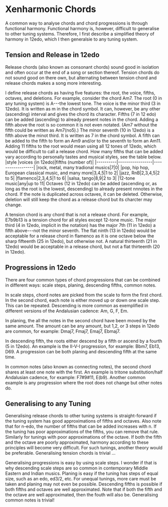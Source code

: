 # Xenharmonic Chords
A common way to analyse chords and chord progressions is through functional harmony.
Functional harmony is, however, difficult to generalise to other tuning systems.
Therefore, I first describe a simplified theory of harmony in 12edo, which I then generalsie to any tuning system.

## Tension and Release in 12edo
Release chords (also known as consonant chords) sound good in isolation and often occur at the end of a song or section thereof.
Tension chords do not sound good on there own, but alternating between tension chord and release chords makes a song more interesting.

I define release chords as having five features: the root, the voice, fifths, octaves, and deletions.
For example, consider the chord Am7.
The root (0 in any tuning system) is A---the lowest tone.
The voice is the minor third (3 in 12edo).
It is written as m in the chord symbol.
It can, however, be any other (ascending) interval and gives the chord its character.
Fifths (7 in 12 edo) can be added (ascending) to already present notes in the chord.
Adding a fifth above the root is so common it is not even notated.
(Am7 without the fifth could be written as Am7(no5).)
The minor seventh (10 in 12edo) is a fifth above the minot third. 
It is written as 7 in the chord symbol.
A fifth can be added to the fifth to form an Am9 and/or to the seventh to form an Am11.
Adding 11 fifths to the root would mean using all 12 tones of 12edo, which would be difficult to call a release chord.
How many fifths that can be added vary according to personally tastes and musical styles, see the table below.
|style     |voices (in 12edo)|fifths (number of)|
|----------|-----------------|------------------|
|rock, metal, many tradional musics|7|0|
|pop, hip hop, European classical music, and many more|3,4,5|1 to 2|
|jazz, RnB|2,3,4,5|2 to 5|
|flamenco|2,3,4,5|1 to 6|
|salsa, tango|8,9|2 to 3|
|12-tone music|any|up to 11|
Octaves (12 in 12edo) can be added (ascending or, as long as the root is the lowest, descending) to already present nnnotes in the chord.
If the note is duplicated across octaves, it can be deleted.
Otherwise, deletion will still keep the chord as a release chord but its charcter may change.

A tension chord is any chord that is not a release chord.
For example, E7b9b13 is a tension chord for all styles except 12-tone music.
The major third (4 in 12edo, implicit in the notation) has the major 7th (11 in 12edo) a fifth above---not the minor seventh.
The flat ninth (13 in 12edo) would be acceptable for a release chord in flamenco as it is one octave below the sharp fifteenth (25 in 12edo), but otherwise not.
A natural thirteenth (21 in 12edo) would be acceptable in a release chord, but not a flat thirteenth (20 in 12edo).

## Progressions in 12edo
There are four common types of chord progressions that can be combined in different ways: scale steps, planing, descending fifths, common notes.

In scale steps, chord notes are picked from the scale to form the first chord.
In the second chord, each note is either moved up or down one scale step.
This can be repeated.
Descending is more common as exemplified in different versions of the Andalusian cadence: Am, G, F, Em.

In planing, the all the notes in the second chord have been moved by the same amount.
The amount can be any amount, but 1,2, or 3 steps in 12edo are common, for example: Dmaj7, Fmaj7, Emaj7, Ebmaj7.

In descending fifth, the roots either descend by a fifth or ascend by a fourth (5 in 12edo).
An example is the II-V-I progression, for example: Bbm7, Eb13, D69.
A progression can be both planing and descending fifth at the same time.

In common notes (also known as connecting notes), the second chord shares at least one note with the first.
An example is tritone substitution/half Andalusian cadence, for example: F7#9#11, E(b9).
Another common example is any progression where the root does not change but other notes do.

## Generalising to any Tuning
Generalising release chords to other tuning systems is straight-forward if the tuning system has good approximations of fifths and octaves.
Also note that for n-edo, the number of fifths that can be added increases with n.
If the tuning has poor approximations of the fifths, you can remove that rule.
Similarly for tunings with poor approximations of the octave.
If both the fifth and the octave are poorly approximated, harmony according to these principles will become very difficult.
For such tunings, another theory would be preferable.
Generalising tension chords is trivial ...

Generalising progressions is easy by using scale steps.
I wonder if that is why descending scale steps are so common in contemporary Middle Eastern and Indian musics.
Planing is easy if the tuning has steps of equal size, such as an edo, ed3/2, etc.
For unequal tunings, more care must be taken and planing may not even be possible.
Descending fifths is possible if both fifths and octaves are well approximated.
Note that if both the fifth and the octave are well approximated, then the fouth will also be.
Generalising common notes is trivial!
